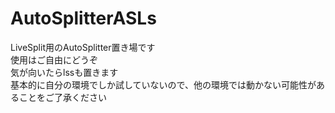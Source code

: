 # AutoSplitterASLs

LiveSplit用のAutoSplitter置き場です  
使用はご自由にどうぞ  
気が向いたらlssも置きます  
基本的に自分の環境でしか試していないので、他の環境では動かない可能性があることをご了承ください
